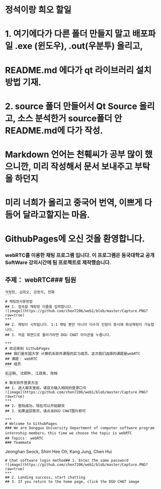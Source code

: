 # 정석이랑 희오 할일
# 1. 여기에다가 다른 폴더 만들지 말고 배포파일 .exe (윈도우), .out(우분투) 올리고, 
# README.md 에다가 qt 라이브러리 설치 방법 기재.
# 2. source 폴더 만들어서 Qt Source 올리고, 소스 분석한거 source폴더 안 README.md에 다가 작성.
  
# Markdown 언어는 천훼씨가 공부 많이 했으니깐, 미리 작성해서 문서 보내주고 부탁을 하던지
# 미리 너희가 올리고 중국어 번역, 이쁘게 다듬어 달라고할지는 마음.
    
       
# GithubPages에 오신 것을 환영합니다.
### webRTC를 이용한 채팅 프로그램 입니다. 이 프로그램은 동국대학교 공개 SoftWare 강의시간에 팀 프로젝트로 제작했습니다.
## 주제： webRTC### 팀원
``` 
석정한, 심희오, 강정석, 천훼  
```                       
# 채팅방사용방법 
## 1. 접속할 채팅방 이름을 입력합니다.
![image](https://github.com/chen7206/web1/blob/master/Capture.PNG?raw=true)    
***
## 2. 채팅이 시작됩니다. 1:1 채팅 뿐만 아니라 다수의 인원이 동시에 화상채팅이 가능합니다. 
## 3. 처음 화면으로 돌아가려면 DGU CHAT 아이콘을 누릅니다.                          
***             
# 欢迎来到 GithubPages
### 我们是东国大学 计算机系软件课程的实习成员，这次我们选择的课题是webRTC   
## 课题： webRTC
### 组员
``` 
石正韩, 沈熙旿, 江政爽, 陈辉 
```                                   
# 聊天软件登录方法
## 1. 进入聊天室前，请双方输入相同的登录口令 
![image](https://github.com/chen7206/web1/blob/master/Capture.PNG?raw=true)    
***
## 2. 登陆成功，现在可以开始聊天           
## 3. 如果返回首页，请点击DGU CHAT图片即可                                   
***
# Welcome to GithubPages  
### We are Dongguo University Department of computer software program internship members，this time we choose the topic is webRTC     
## Topics： webRTC     
### Teammate
```
Jeonghan Seock, Shim Hee Oh, Kang Jung, Chen Hui
```                                     
# Chat software login method## 1. Enter the same password 
![image](https://github.com/chen7206/web1/blob/master/Capture.PNG?raw=true)    
***
## 2. Landing success, start chatting            
## 3. If you return to the home page, click the DGU CHAT image
